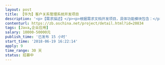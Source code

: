 ```yaml
---                
layout: post       
title: 【华为】客户关系管理系统开发项目           
description: '<p>【需求描述】</p><p>根据需求文档开发项目，具体功能模块包含：</p><p>1、项目信息管理</p><p>2、一线联系地图</p><p>3、其他功能</p><p>1）、地区部划分信息</p><p>2）、行业划分信息 </p><p>3）、客户重要程度的分类</p><p>4）、项目重要程度划分</p><p>5）、客户关系情况划分</p><p>6）、项目状态 划分信息</p><p><br></p><p>【验收标准】</p><p>1、代码符合代码规范，代码注释完整，重要的接口、核心功能部分必须要有注释说明。</p><p>2、 源代码必须经过业界主流静态扫描工具扫描，并清零。</p><p>3. 项目上线满足showcase质量要求；</p><p><br></p><h2><span class="ql-size-small">【其他要求】 </span></h2><p>1、项目开发人员需经华为审核资质并同意后方可从事本项目开发。</p><p>2、使用的第三方软件清单列表，引入和刷新第三方时软件要及时知会华为方并经过华为方同意。</p><p>3、项目结束后，开发者需要继续三个月的bug维护期，维护期间对bug应做到2天内响应给出方案，1周内解决。</p><p>4、 故意放置恶意、安全漏洞代码的，将保留追究责任的一切权利。</p><p>5、每周进行周会汇报工作进度，并提交会议纪要。</p><p>6、每周日提交本周周报（模板平台提供）。</p><p>7、每周至少两次commit代码。</p><p><span style="color: black;">8、代码管理用码云。</span></p>'     
contenturl: https://zb.oschina.net/project/detail.html?id=20834      
tags: [Java,企业应用]            
salary: 10000-50000元          
publish_time: '已发布 15 小时'         
start_time: '2018-06-19 16:22:14'           
apply: 9                   
time_range: 30 天              
status: 招募中                  
---                 
```


